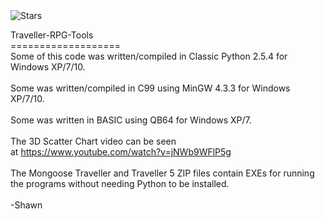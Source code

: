 <a style="text-decoration:none" href="https://github.com/ShawnDriscoll/Traveller-RPG-Tools/stargazers">
    <img src="https://img.shields.io/github/stars/ShawnDriscoll/Traveller-RPG-Tools.svg" alt="Stars" />
</a>

Traveller-RPG-Tools<br>
===================<br>
Some of this code was written/compiled in Classic Python 2.5.4 for Windows XP/7/10.<br><br>
Some was written/compiled in C99 using MinGW 4.3.3 for Windows XP/7/10.<br><br>
Some was written in BASIC using QB64 for Windows XP/7.<br><br>
The 3D Scatter Chart video can be seen<br>
at <a href="https://www.youtube.com/watch?v=jNWb9WFlP5g">https://www.youtube.com/watch?v=jNWb9WFlP5g</a><br><br>
The Mongoose Traveller and Traveller 5 ZIP files contain EXEs for running<br>
the programs without needing Python to be installed.<br><br>
-Shawn
